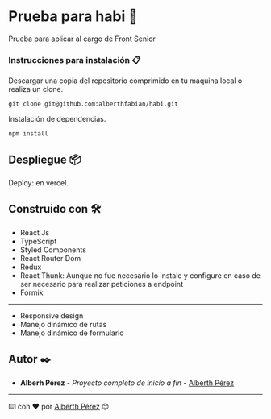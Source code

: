 # Prueba para habi 🚀

Prueba para aplicar al cargo de Front Senior

### Instrucciones para instalación 📋

Descargar una copia del repositorio comprimido en tu maquina local o realiza un clone.

```
git clone git@github.com:alberthfabian/habi.git
```

Instalación de dependencias.

```
npm install
```

## Despliegue 📦

Deploy: en vercel.

## Construido con 🛠️

* React Js
* TypeScript
* Styled Components
* React Router Dom
* Redux
* React Thunk: Aunque no fue necesario lo instale y configure en caso de ser necesario para realizar peticiones a endpoint
* Formik

----------

* Responsive design
* Manejo dinámico de rutas
* Manejo dinámico de formulario

## Autor ✒️

* **Alberh Pérez** - *Proyecto completo de inicio a fin* - [Alberth Pérez](https://github.com/alberthfabian)

---
⌨️ con ❤️ por [Alberth Pérez](https://github.com/alberthfabian) 😊

